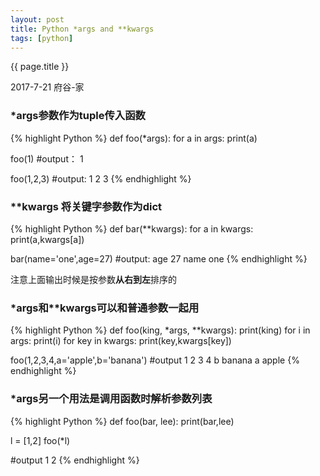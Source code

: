 ```yaml
---
layout: post
title: Python *args and **kwargs
tags: [python]
---
```


{{ page.title }}

<p class="meta">2017-7-21 府谷-家 </p>

### \*args参数作为tuple传入函数

{% highlight Python %}
def foo(*args):
    for a in args:
        print(a)

foo(1)
#output：
1

foo(1,2,3)
#output:
1 
2
3
{% endhighlight %}

### \*\*kwargs 将关键字参数作为dict

{% highlight Python %}
def bar(**kwargs):
    for a in kwargs:
        print(a,kwargs[a])

bar(name='one',age=27)
#output:
age 27
name one
{% endhighlight %}

注意上面输出时候是按参数**从右到左**排序的

### \*args和\*\*kwargs可以和普通参数一起用

{% highlight Python %}
def foo(king, *args, **kwargs):
    print(king)
    for i in args:
        print(i)
    for key in kwargs:
        print(key,kwargs[key])

foo(1,2,3,4,a='apple',b='banana')
#output
1
2
3
4
b banana
a apple
{% endhighlight %}

### \*args另一个用法是调用函数时解析参数列表

{% highlight Python %}
def foo(bar, lee):
    print(bar,lee)

l = [1,2]
foo(*l)

#output
1 2
{% endhighlight %}

